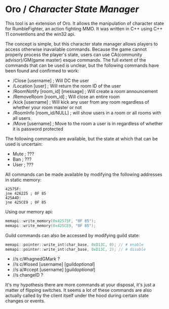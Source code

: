 # Oro / ***Character State Manager***

This tool is an extension of Oro. It allows the manipulation of character state for RumbleFighter, an action fighting MMO. It was written in C++ using C++ 11 conventions and the win32 api.

The concept is simple, but this character state manager allows players to access otherwise inavailable commands. Because the game cannot properly process the player's state, users can use CA(community advisor)/GM(game master) esque commands. The full extent of the commands that can be used is unclear, but the following commands have been found and confirmed to work:

* /Close [username] ; Will DC the user
* /Location [user] ; Will return the room ID of the user
* /RoomNotify [room_id] [message] ; Will create a room announcement
* /RemoveRoom [room_id] ; Will close an entire room
* /kick [username] ; Will kick any user from any room regardless of whether your room master or not
* /RoomInfo [room_id/NULL] ; will show users in a room or all rooms with all users
* /Move [username] ; Move to the room a user is in regardless of whether it is password protected

The following commands are available, but the state at which that can be used is uncertain:

* Mute ; ???
* Ban ; ???
* User ; ???

All commands can be made available by modifying the following addresses in static memory:

```
42575F:
jne 426225 ; 0F 85
425A4D:
jne 425CE9 ; 0F 85
```

Using our memory api:

```c++
memapi::write_memory(0x42575F, "0F 85");
memapi::write_memory(0x425CE9, "0F 85");
```

Guild commands can also be accessed by modifying guild state:

```c++
memapi::pointer::write_int(char_base, 0xD13C, 0); // # enable
memapi::pointer::write_int(char_base, 0xD13C, 2); // # disable
```

* //s c/#hagnedGMark ?
* //s c/#losed [username] [guild*optional*]
* //s a/#ccept [username] [guild*optional*]
* //s changeID ?

It's my hypothesis there are more commands at your disposal, it's just a matter of flipping switches. It seems a lot of these commands are also actually called by the client itself under the hood during certain state changes or events.
